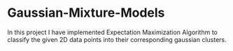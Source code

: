 # Gaussian-Mixture-Models
In this project I have implemented Expectation Maximization Algorithm to classify the given 2D data points into their corresponding gaussian clusters. 
